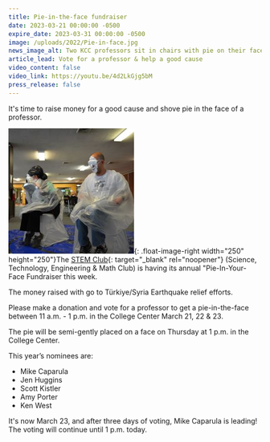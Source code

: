 ```yaml
---
title: Pie-in-the-face fundraiser
date: 2023-03-21 00:00:00 -0500
expire_date: 2023-03-31 00:00:00 -0500
image: /uploads/2022/Pie-in-face.jpg
news_image_alt: Two KCC professors sit in chairs with pie on their faces.
article_lead: Vote for a professor & help a good cause
video_content: false
video_link: https://youtu.be/4d2LkGjg5bM
press_release: false
---
```

It's time to raise money for a good cause and shove pie in the face of a professor.

![](/uploads/2022/pie-in-face250x250.jpg){: .float-image-right width="250" height="250"}The [STEM Club](https://www.kcc.edu/student-resources/clubs/#stem-club){: target="_blank" rel="noopener"} (Science, Technology, Engineering & Math Club) is having its annual "Pie-In-Your-Face Fundraiser this week.

The money raised with go to Türkiye/Syria Earthquake relief efforts.

Please make a donation and vote for a professor to get a pie-in-the-face between 11 a.m. - 1 p.m. in the College Center March 21, 22 & 23.

The pie will be semi-gently placed on a face on Thursday at 1 p.m. in the College Center.

This year’s nominees are:

* Mike Caparula
* Jen Huggins
* Scott Kistler
* Amy Porter
* Ken West

It's now March 23, and after three days of voting, Mike Caparula is leading! The voting will continue until 1 p.m. today.